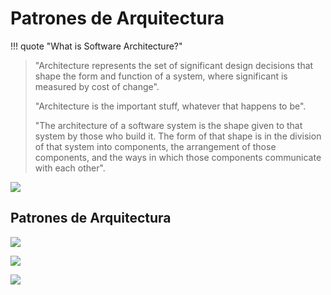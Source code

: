 # Patrones de Arquitectura

!!! quote "What is Software Architecture?"
> "Architecture represents the set of significant design decisions that shape the form and 
> function of a system, where significant is measured by cost of change".
> 
> "Architecture is the important stuff, whatever that happens to be".
> 
> "The architecture of a software system is the shape given to that system by those who build it. The form of that shape is in the division of that system into components, the arrangement of those components, and the ways in which those components communicate with each other".


![](Pasted%20image%2020240928110759.png)

## Patrones de Arquitectura

![](Pasted%20image%2020240928110838.png)

![](Pasted%20image%2020240928110933.png)

![](Pasted%20image%2020240928110953.png)